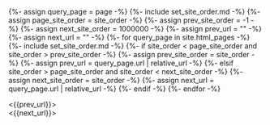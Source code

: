 {%- assign query_page = page -%}
{%- include set_site_order.md -%}
{%- assign page_site_order = site_order -%}
{%- assign prev_site_order = -1 -%}
{%- assign next_site_order = 1000000 -%}
{%- assign prev_url = "" -%}
{%- assign next_url = "" -%}
{%- for query_page in site.html_pages -%}
    {%- include set_site_order.md -%}
    {%- if site_order < page_site_order and site_order > prev_site_order -%}
        {%- assign prev_site_order = site_order -%}
        {%- assign prev_url = query_page.url | relative_url -%}
    {%- elsif site_order > page_site_order and site_order < next_site_order -%}
        {%- assign next_site_order = site_order -%}
        {%- assign next_url = query_page.url | relative_url -%}
    {%- endif -%}
{%- endfor -%}

<{{prev_url}}>  
<{{next_url}}>
